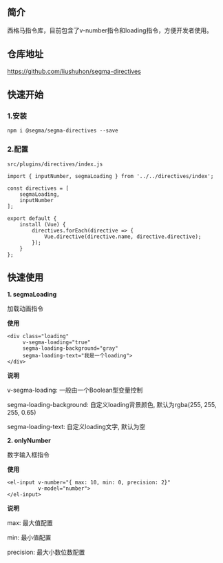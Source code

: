 ## 简介
西格马指令库，目前包含了v-number指令和loading指令，方便开发者使用。

## 仓库地址
https://github.com/liushuhon/segma-directives

## 快速开始
### 1.安装
```shell script
npm i @segma/segma-directives --save
```

### 2.配置

```shell script
src/plugins/directives/index.js

import { inputNumber, segmaLoading } from '../../directives/index';

const directives = [
    segmaLoading,
    inputNumber
];

export default {
    install (Vue) {
        directives.forEach(directive => {
            Vue.directive(directive.name, directive.directive);
        });
    }
};

```


## 快速使用

**1. segmaLoading** 

加载动画指令

**使用**

```vue
<div class="loading"
     v-segma-loading="true"
     segma-loading-background="gray"
     segma-loading-text="我是一个loading">
</div>
```

**说明**

v-segma-loading:  一般由一个Boolean型变量控制

segma-loading-background:  自定义loading背景颜色, 默认为rgba(255, 255, 255, 0.65)

segma-loading-text:  自定义loading文字,  默认为空


**2. onlyNumber**

数字输入框指令

**使用**

```vue
<el-input v-number="{ max: 10, min: 0, precision: 2}"
          v-model="number">
</el-input>
```

**说明**

max: 最大值配置

min: 最小值配置

precision: 最大小数位数配置
